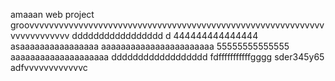 amaaan
web project
groovvvvvvvvvvvvvvvvvvvvvvvvvvvvvvvvvvvvvvvvvvvvvvvvvvvvvvvvvvvvvvvvvvvvvvvv
ddddddddddddddddd d                 444444444444444
asaaaaaaaaaaaaaaaa
aaaaaaaaaaaaaaaaaaaaaaa                 55555555555555
aaaaaaaaaaaaaaaaaaaa
dddddddddddddddddd
fdfffffffffffgggg
sder345y65
adfvvvvvvvvvvvvc
















